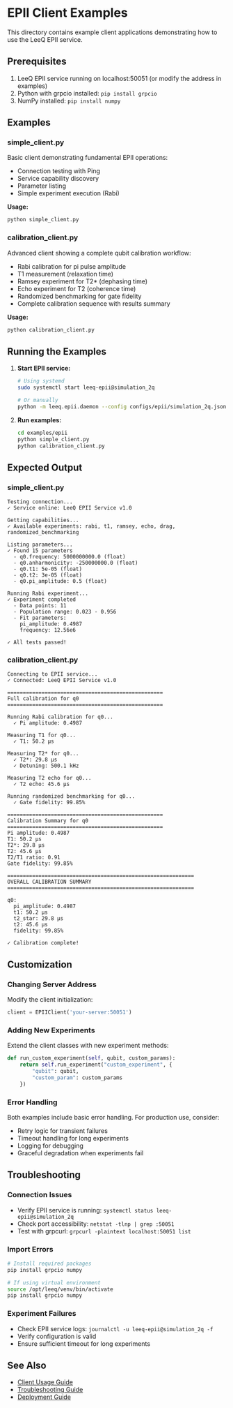 # EPII Client Examples

This directory contains example client applications demonstrating how to use the LeeQ EPII service.

## Prerequisites

1. LeeQ EPII service running on localhost:50051 (or modify the address in examples)
2. Python with grpcio installed: `pip install grpcio`
3. NumPy installed: `pip install numpy`

## Examples

### simple_client.py
Basic client demonstrating fundamental EPII operations:
- Connection testing with Ping
- Service capability discovery
- Parameter listing
- Simple experiment execution (Rabi)

**Usage:**
```bash
python simple_client.py
```

### calibration_client.py
Advanced client showing a complete qubit calibration workflow:
- Rabi calibration for pi pulse amplitude
- T1 measurement (relaxation time)
- Ramsey experiment for T2* (dephasing time)
- Echo experiment for T2 (coherence time)
- Randomized benchmarking for gate fidelity
- Complete calibration sequence with results summary

**Usage:**
```bash
python calibration_client.py
```

## Running the Examples

1. **Start EPII service:**
   ```bash
   # Using systemd
   sudo systemctl start leeq-epii@simulation_2q
   
   # Or manually
   python -m leeq.epii.daemon --config configs/epii/simulation_2q.json
   ```

2. **Run examples:**
   ```bash
   cd examples/epii
   python simple_client.py
   python calibration_client.py
   ```

## Expected Output

### simple_client.py
```
Testing connection...
✓ Service online: LeeQ EPII Service v1.0

Getting capabilities...
✓ Available experiments: rabi, t1, ramsey, echo, drag, randomized_benchmarking

Listing parameters...
✓ Found 15 parameters
  - q0.frequency: 5000000000.0 (float)
  - q0.anharmonicity: -250000000.0 (float)
  - q0.t1: 5e-05 (float)
  - q0.t2: 3e-05 (float)
  - q0.pi_amplitude: 0.5 (float)

Running Rabi experiment...
✓ Experiment completed
  - Data points: 11
  - Population range: 0.023 - 0.956
  - Fit parameters:
    pi_amplitude: 0.4987
    frequency: 12.56e6

✓ All tests passed!
```

### calibration_client.py
```
Connecting to EPII service...
✓ Connected: LeeQ EPII Service v1.0

==================================================
Full calibration for q0
==================================================

Running Rabi calibration for q0...
  ✓ Pi amplitude: 0.4987

Measuring T1 for q0...
  ✓ T1: 50.2 μs

Measuring T2* for q0...
  ✓ T2*: 29.8 μs
  ✓ Detuning: 500.1 kHz

Measuring T2 echo for q0...
  ✓ T2 echo: 45.6 μs

Running randomized benchmarking for q0...
  ✓ Gate fidelity: 99.85%

==================================================
Calibration Summary for q0
==================================================
Pi amplitude: 0.4987
T1: 50.2 μs
T2*: 29.8 μs
T2: 45.6 μs
T2/T1 ratio: 0.91
Gate fidelity: 99.85%

============================================================
OVERALL CALIBRATION SUMMARY
============================================================

q0:
  pi_amplitude: 0.4987
  t1: 50.2 μs
  t2_star: 29.8 μs
  t2: 45.6 μs
  fidelity: 99.85%

✓ Calibration complete!
```

## Customization

### Changing Server Address
Modify the client initialization:
```python
client = EPIIClient('your-server:50051')
```

### Adding New Experiments
Extend the client classes with new experiment methods:
```python
def run_custom_experiment(self, qubit, custom_params):
    return self.run_experiment("custom_experiment", {
        "qubit": qubit,
        "custom_param": custom_params
    })
```

### Error Handling
Both examples include basic error handling. For production use, consider:
- Retry logic for transient failures
- Timeout handling for long experiments
- Logging for debugging
- Graceful degradation when experiments fail

## Troubleshooting

### Connection Issues
- Verify EPII service is running: `systemctl status leeq-epii@simulation_2q`
- Check port accessibility: `netstat -tlnp | grep :50051`
- Test with grpcurl: `grpcurl -plaintext localhost:50051 list`

### Import Errors
```bash
# Install required packages
pip install grpcio numpy

# If using virtual environment
source /opt/leeq/venv/bin/activate
pip install grpcio numpy
```

### Experiment Failures
- Check EPII service logs: `journalctl -u leeq-epii@simulation_2q -f`
- Verify configuration is valid
- Ensure sufficient timeout for long experiments

## See Also

- [Client Usage Guide](../../docs/epii/client-usage.md)
- [Troubleshooting Guide](../../docs/epii/troubleshooting.md)
- [Deployment Guide](../../docs/epii/deployment-guide.md)
